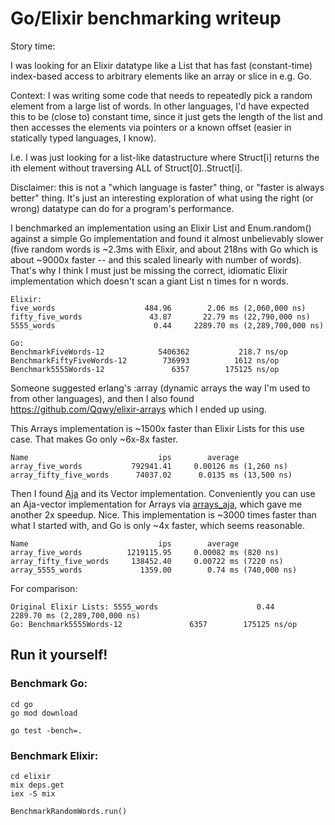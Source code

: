 # Go/Elixir benchmarking writeup
Story time:

I was looking for an Elixir datatype like a List that has fast (constant-time) index-based access to arbitrary elements like an array or slice in e.g. Go.

Context: I was writing some code that needs to repeatedly pick a random element from a large list of words. In other languages, I'd have expected this to be (close to) constant time, since it just gets the length of the list and then accesses the elements via pointers or a known offset (easier in statically typed languages, I know).

I.e. I was just looking for a list-like datastructure where Struct[i] returns the ith element without traversing ALL of Struct[0]..Struct[i].

Disclaimer: this is not a "which language is faster" thing, or "faster is always better" thing. It's just an interesting exploration of what using the right (or wrong) datatype can do for a program's performance.

I benchmarked an implementation using an Elixir List and Enum.random() against a simple Go implementation and found it almost unbelievably slower (five random words is ~2.3ms with Elixir, and about 218ns with Go which is about ~9000x faster -- and this scaled linearly with number of words). That's why I think I must just be missing the correct, idiomatic Elixir implementation which doesn't scan a giant List n times for n words.

```
Elixir:
five_words                    484.96        2.06 ms (2,060,000 ns) 
fifty_five_words               43.87       22.79 ms (22,790,000 ns)
5555_words                      0.44     2289.70 ms (2,289,700,000 ns)

Go:
BenchmarkFiveWords-12         	 5406362	       218.7 ns/op
BenchmarkFiftyFiveWords-12    	  736993	      1612 ns/op
Benchmark5555Words-12         	    6357	    175125 ns/op
```

Someone suggested erlang's :array (dynamic arrays the way I'm used to from other languages), and then I also found https://github.com/Qqwy/elixir-arrays which I ended up using.

This Arrays implementation is ~1500x faster than Elixir Lists for this use case. That makes Go only ~6x-8x faster.

```
Name                             ips        average            
array_five_words           792941.41     0.00126 ms (1,260 ns)
array_fifty_five_words      74037.02      0.0135 ms (13,500 ns)
```

Then I found [Aja](https://github.com/sabiwara/aja) and its Vector implementation. Conveniently you can use an Aja-vector implementation for Arrays via [arrays_aja](https://github.com/Qqwy/elixir-arrays_aja), which gave me another 2x speedup. Nice. This implementation is ~3000 times faster than what I started with, and Go is only ~4x faster, which seems reasonable.

```
Name                             ips        average            
array_five_words          1219115.95     0.00082 ms (820 ns)   
array_fifty_five_words     138452.40     0.00722 ms (7220 ns)  
array_5555_words             1359.00        0.74 ms (740,000 ns)
```

For comparison:

```
Original Elixir Lists: 5555_words                      0.44     2289.70 ms (2,289,700,000 ns)
Go: Benchmark5555Words-12         	    6357	    175125 ns/op
```


## Run it yourself!

### Benchmark Go:

```
cd go
go mod download

go test -bench=.
```

### Benchmark Elixir:

```
cd elixir
mix deps.get
iex -S mix

BenchmarkRandomWords.run()
```

